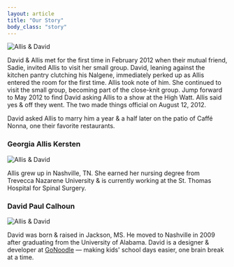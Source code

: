 ```yaml
---
layout: article
title: "Our Story"
body_class: "story"
---
```

![Allis & David](/images/allis-and-david-standing.jpg "Allis & David")

David & Allis met for the first time in February 2012 when their mutual friend, Sadie, invited
Allis to visit her small group. David, leaning against the kitchen pantry
clutching his Nalgene, immediately perked up as Allis entered the room for the
first time. Allis took note of him. She continued to visit the small group,
becoming part of the close-knit group. Jump forward to May 2012
to find David asking Allis to a show at the High Watt. Allis said yes & off
they went. The two made things official on August 12, 2012.

David asked Allis to marry him a year & a half later on the patio of Caffé Nonna, one their
favorite restaurants.

### Georgia Allis Kersten

![Allis & David](/images/allis.jpg "Allis")

Allis grew up in Nashville, TN. She earned her nursing degree from Trevecca
Nazarene University & is currently working at the St. Thomas Hospital for
Spinal Surgery.

### David Paul Calhoun

![Allis & David](/images/david.jpg "David")

David was born & raised in Jackson, MS. He moved to Nashville in 2009 after
graduating from the University of Alabama. David is a designer & developer at
[GoNoodle](http://gonoodle.com) —  making kids' school days easier, one
brain break at a time.
